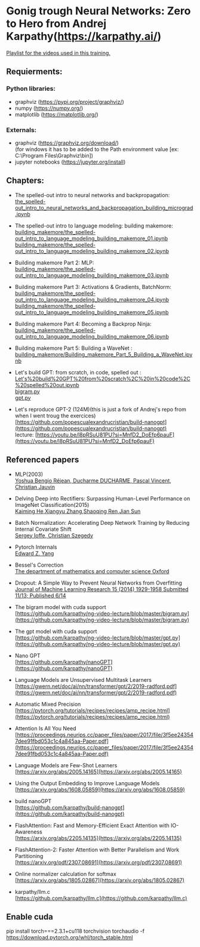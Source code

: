 # Gonig trough Neural Networks: Zero to Hero from Andrej Karpathy(https://karpathy.ai/)

[Playlist for the videos used in this training.](https://www.youtube.com/embed/videoseries?si=kLqM_OkV6fV9nMgF&amp;list=PLAqhIrjkxbuWI23v9cThsA9GvCAUhRvKZ)

## Requierments:

### Python libraries:
* graphviz (https://pypi.org/project/graphviz/)
* numpy (https://numpy.org/)
* matplotlib (https://matplotlib.org/)

### Externals:
* graphviz (https://graphviz.org/download/) \
  (for windows it has to be added to the Path environment value [ex: C:\Program Files\Graphviz\bin])
* jupyter notebooks (https://jupyter.org/install)


## Chapters:

* The spelled-out intro to neural networks and backpropagation:\
  [the_spelled-out_intro_to_neural_networks_and_backpropagation_building_micrograd.ipynb](https://github.com/popescualexandrucristian/andrej_karpathy_ai_trainining_2024/blob/master/the_spelled-out_intro_to_neural_networks_and_backpropagation_building_micrograd.ipynb)

* The spelled-out intro to language modeling: building makemore:\
  [building_makemore/the_spelled-out_intro_to_language_modeling_building_makemore_01.ipynb](https://github.com/popescualexandrucristian/andrej_karpathy_ai_trainining_2024/blob/master/building_makemore/the_spelled-out_intro_to_language_modeling_building_makemore_01.ipynb) \
  [building_makemore/the_spelled-out_intro_to_language_modeling_building_makemore_02.ipynb](https://github.com/popescualexandrucristian/andrej_karpathy_ai_trainining_2024/blob/master/building_makemore/the_spelled-out_intro_to_language_modeling_building_makemore_02.ipynb)

* Building makemore Part 2: MLP: \
  [building_makemore/the_spelled-out_intro_to_language_modeling_building_makemore_03.ipynb](https://github.com/popescualexandrucristian/andrej_karpathy_ai_trainining_2024/blob/master/building_makemore/the_spelled-out_intro_to_language_modeling_building_makemore_03.ipynb)
  
* Building makemore Part 3: Activations & Gradients, BatchNorm: \
  [building_makemore/the_spelled-out_intro_to_language_modeling_building_makemore_04.ipynb](https://github.com/popescualexandrucristian/andrej_karpathy_ai_trainining_2024/blob/master/building_makemore/the_spelled-out_intro_to_language_modeling_building_makemore_04.ipynb) \
  [building_makemore/the_spelled-out_intro_to_language_modeling_building_makemore_05.ipynb](https://github.com/popescualexandrucristian/andrej_karpathy_ai_trainining_2024/blob/master/building_makemore/the_spelled-out_intro_to_language_modeling_building_makemore_05.ipynb)

* Building makemore Part 4: Becoming a Backprop Ninja: \
	[building_makemore/the_spelled-out_intro_to_language_modeling_building_makemore_06.ipynb](https://github.com/popescualexandrucristian/andrej_karpathy_ai_trainining_2024/blob/master/building_makemore/the_spelled-out_intro_to_language_modeling_building_makemore_06.ipynb)

* Building makemore Part 5: Building a WaveNet : \
	[building_makemore/Building_makemore_Part_5_Building_a_WaveNet.ipynb](https://github.com/popescualexandrucristian/andrej_karpathy_ai_trainining_2024/blob/public/building_makemore/Building_makemore_Part_5_Building_a_WaveNet.ipynb)

* Let's build GPT: from scratch, in code, spelled out : \
[Let's%20build%20GPT%20from%20scratch%2C%20in%20code%2C%20spelled%20out.ipynb](https://github.com/popescualexandrucristian/andrej_karpathy_ai_trainining_2024/blob/public/gpt/Let's%20build%20GPT%20from%20scratch%2C%20in%20code%2C%20spelled%20out.ipynb) \
[bigram.py](https://github.com/popescualexandrucristian/andrej_karpathy_ai_trainining_2024/blob/public/gpt/bigram.py) \
[gpt.py](https://github.com/popescualexandrucristian/andrej_karpathy_ai_trainining_2024/blob/public/gpt/gpt.py)

* Let's reproduce GPT-2 (124M)(this is just a fork of Andrej's repo from when I went troug the exercices) \
[https://github.com/popescualexandrucristian/build-nanogpt](https://github.com/popescualexandrucristian/build-nanogpt) \
lecture: [https://youtu.be/l8pRSuU81PU?si=MnfD2_DoEfp6pauF](https://youtu.be/l8pRSuU81PU?si=MnfD2_DoEfp6pauF)

## Referenced papers
* MLP(2003) \
  [Yoshua Bengio Réjean, Ducharme DUCHARME, Pascal Vincent, Christian Jauvin](https://www.jmlr.org/papers/volume3/bengio03a/bengio03a.pdf)
* Delving Deep into Rectifiers: Surpassing Human-Level Performance on ImageNet Classification(2015) \
  [Kaiming He,Xiangyu Zhang,Shaoqing Ren,Jian Sun](https://arxiv.org/abs/1502.01852)

* Batch Normalization: Accelerating Deep Network Training by Reducing Internal Covariate Shift \
  [Sergey Ioffe, Christian Szegedy](https://arxiv.org/abs/1502.03167)

* Pytorch Internals \
  [Edward Z. Yang](http://blog.ezyang.com/2019/05/pytorch-internals/)

* Bessel's Correction \
  [The department of mathematics and computer science Oxford](https://mathcenter.oxford.emory.edu/site/math117/besselCorrection/)

* Dropout: A Simple Way to Prevent Neural Networks from Overfitting \
  [Journal of Machine Learning Research 15 (2014) 1929-1958 Submitted 11/13; Published 6/14](https://www.cs.toronto.edu/~rsalakhu/papers/srivastava14a.pdf)

* The bigram model with cuda support \
  [https://github.com/karpathy/ng-video-lecture/blob/master/bigram.py](https://github.com/karpathy/ng-video-lecture/blob/master/bigram.py)

* The gpt model with cuda support \
  [https://github.com/karpathy/ng-video-lecture/blob/master/gpt.py](https://github.com/karpathy/ng-video-lecture/blob/master/gpt.py)

* Nano GPT \
  [https://github.com/karpathy/nanoGPT](https://github.com/karpathy/nanoGPT)

* Language Models are Unsupervised Multitask Learners \
[https://gwern.net/doc/ai/nn/transformer/gpt/2/2019-radford.pdf](https://gwern.net/doc/ai/nn/transformer/gpt/2/2019-radford.pdf)

* Automatic Mixed Precision \
  [https://pytorch.org/tutorials/recipes/recipes/amp_recipe.html](https://pytorch.org/tutorials/recipes/recipes/amp_recipe.html)

* Attention Is All You Need \
  [https://proceedings.neurips.cc/paper_files/paper/2017/file/3f5ee243547dee91fbd053c1c4a845aa-Paper.pdf](https://proceedings.neurips.cc/paper_files/paper/2017/file/3f5ee243547dee91fbd053c1c4a845aa-Paper.pdf)

* Language Models are Few-Shot Learners \
  [https://arxiv.org/abs/2005.14165](https://arxiv.org/abs/2005.14165)

* Using the Output Embedding to Improve Language Models \
  [https://arxiv.org/abs/1608.05859](https://arxiv.org/abs/1608.05859)
  
* build nanoGPT \
  [https://github.com/karpathy/build-nanogpt](https://github.com/karpathy/build-nanogpt)

* FlashAttention: Fast and Memory-Efficient Exact Attention with IO-Awareness \
  [https://arxiv.org/abs/2205.14135](https://arxiv.org/abs/2205.14135)

* FlashAttention-2: Faster Attention with Better Parallelism and Work Partitioning \
  [https://arxiv.org/pdf/2307.08691](https://arxiv.org/pdf/2307.08691)

* Online normalizer calculation for softmax \
  [https://arxiv.org/abs/1805.02867](https://arxiv.org/abs/1805.02867)

* karpathy/llm.c \
  [https://github.com/karpathy/llm.c](https://github.com/karpathy/llm.c)

## Enable cuda
  pip install torch===2.3.1+cu118 torchvision torchaudio -f https://download.pytorch.org/whl/torch_stable.html
